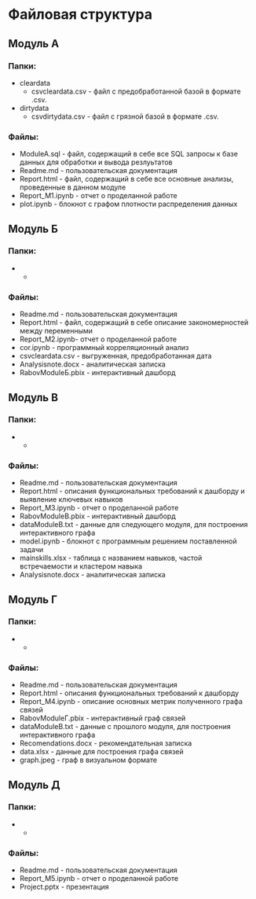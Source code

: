 # Файловая структура
## Модуль А
### Папки:
- cleardata
    * csvcleardata.csv - файл с предобработанной базой в формате .csv.
- dirtydata 
    * csvdirtydata.csv - файл с грязной базой в формате .csv.
### Файлы:
* ModuleA.sql - файл, содержащий в себе все SQL запросы к базе данных для обработки и вывода резлуьтатов
* Readme.md - пользовательская документация
* Report.html - файл, содержащий в себе все основные анализы, проведенные в данном модуле
* Report_M1.ipynb - отчет о проделанной работе
* plot.ipynb - блокнот с графом плотности распределения данных
## Модуль Б
### Папки:
- -
### Файлы:
* Readme.md - пользовательская документация
* Report.html - файл, содержащий в себе описание закономерностей между переменными
* Report_M2.ipynb- отчет о проделанной работе
* cor.ipynb - программный корреляционный анализ
* csvcleardata.csv - выгруженная, предобработанная дата
* Analysisnote.docx - аналитическая записка
* RabovModuleБ.pbix - интерактивный дашборд
## Модуль В
### Папки:
- -
### Файлы:
* Readme.md - пользовательская документация
* Report.html - описания функциональных требований к дашборду и выявление ключевых навыков
* Report_M3.ipynb - отчет о проделанной работе
* RabovModuleВ.pbix - интерактивный дашборд
* dataModuleB.txt - данные для следующего модуля, для построения интерактивного графа
* model.ipynb - блокнот с программным решением поставленной задачи
* mainskills.xlsx - таблица с названием навыков, частой встречаемости и кластером навыка
* Analysisnote.docx - аналитическая записка
## Модуль Г
### Папки:
- -
### Файлы:
* Readme.md - пользовательская документация
* Report.html - описания функциональных требований к дашборду
* Report_M4.ipynb - описание основных метрик полученного графа связей
* RabovModuleГ.pbix - интерактивный граф связей
* dataModuleB.txt - данные с прошлого модуля, для построения интерактивного графа
* Recomendations.docx - рекомендательная записка
* data.xlsx - данные для построения графа связей
* graph.jpeg - граф в визуальном формате
## Модуль Д
### Папки:
- -
### Файлы:
* Readme.md - пользовательская документация
* Report_M5.ipynb - отчет о проделанной работе
* Project.pptx  - презентация 
